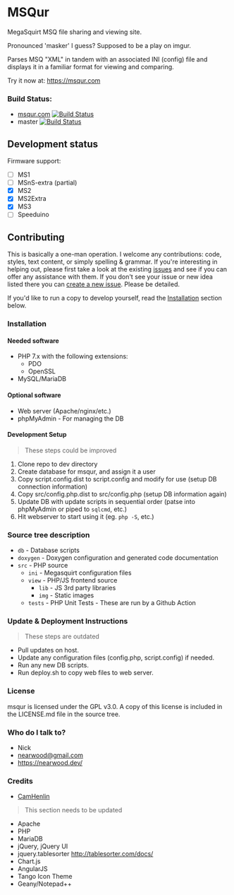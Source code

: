 # MSQur

MegaSquirt MSQ file sharing and viewing site.

Pronounced 'masker' I guess? Supposed to be a play on imgur.

Parses MSQ "XML" in tandem with an associated INI (config) file and displays it in a familiar format for viewing and comparing.

Try it now at: https://msqur.com

### Build Status:
* [msqur.com](https://msqur.com) [![Build Status](https://travis-ci.org/nearwood/msqur.svg?branch=msqur.com)](https://travis-ci.org/nearwood/msqur)
* master [![Build Status](https://travis-ci.org/nearwood/msqur.svg?branch=master)](https://travis-ci.org/nearwood/msqur)

## Development status

Firmware support:

 - [ ] MS1
 - [ ] MSnS-extra (partial)
 - [x] MS2
 - [x] MS2Extra
 - [x] MS3
 - [ ] Speeduino

## Contributing

This is basically a one-man operation. I welcome any contributions: code, styles, text content, or simply spelling & grammar.
If you're interesting in helping out, please first take a look at the existing [issues](issues) and see if you can offer any assistance with them.
If you don't see your issue or new idea listed there you can [create a new issue](issues/new). Please be detailed.

If you'd like to run a copy to develop yourself, read the [Installation](#Installation) section below.

### Installation

#### Needed software

- PHP 7.x with the following extensions:
  - PDO
  - OpenSSL
- MySQL/MariaDB

#### Optional software

* Web server (Apache/nginx/etc.)
* phpMyAdmin - For managing the DB

#### Development Setup

> These steps could be improved

1. Clone repo to dev directory
1. Create database for msqur, and assign it a user
1. Copy script.config.dist to script.config and modify for use (setup DB connection information)
1. Copy src/config.php.dist to src/config.php (setup DB information again)
1. Update DB with update scripts in sequential order (patse into phpMyAdmin or piped to `sqlcmd`, etc.)
1. Hit webserver to start using it (eg. `php -S`, etc.)

### Source tree description

* `db` - Database scripts
* `doxygen` - Doxygen configuration and generated code documentation
* `src` - PHP source
  * `ini` - Megasquirt configuration files
  * `view` - PHP/JS frontend source
    * `lib` - JS 3rd party libraries
    * `img` - Static images
  * `tests` - PHP Unit Tests - These are run by a Github Action


### Update & Deployment Instructions

> These steps are outdated

 * Pull updates on host.
 * Update any configuration files (config.php, script.config) if needed.
 * Run any new DB scripts.
 * Run deploy.sh to copy web files to web server.

### License

msqur is licensed under the GPL v3.0. A copy of this license is included in the LICENSE.md file in the source tree.

### Who do I talk to?

* Nick
* nearwood@gmail.com
* https://nearwood.dev/

### Credits

* [CamHenlin](https://github.com/CamHenlin)

> This section needs to be updated

* Apache
* PHP
* MariaDB
* jQuery, jQuery UI
* jquery.tablesorter http://tablesorter.com/docs/
* Chart.js
* AngularJS
* Tango Icon Theme
* Geany/Notepad++
